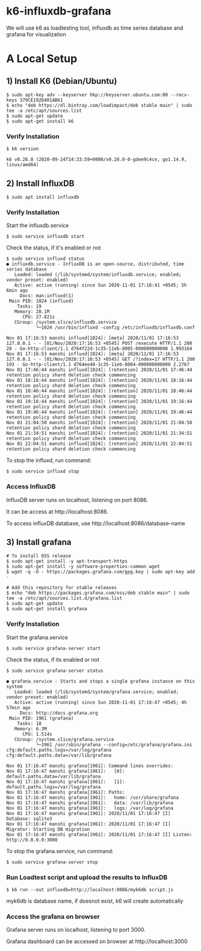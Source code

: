 # k6-influxdb-grafana
We will use k6 as loadtesting tool, influxdb as time series database and grafana for visualization

# A Local Setup 
## 1) Install K6 (Debian/Ubuntu)
```
$ sudo apt-key adv --keyserver hkp://keyserver.ubuntu.com:80 --recv-keys 379CE192D401AB61
$ echo "deb https://dl.bintray.com/loadimpact/deb stable main" | sudo tee -a /etc/apt/sources.list
$ sudo apt-get update
$ sudo apt-get install k6
```

### Verify Installation
```
$ k6 version

k6 v0.28.0 (2020-09-24T14:33:59+0000/v0.28.0-0-gdee9c4ce, go1.14.9, linux/amd64)

```
## 2) Install InfluxDB
```
$ sudo apt install influxdb
```
### Verify Installation
Start the influxdb.service
```
$ sudo service influxdb start
```
Check the status, if it's enabled or not
```
$ sudo service influxd status
● influxdb.service - InfluxDB is an open-source, distributed, time series database
   Loaded: loaded (/lib/systemd/system/influxdb.service; enabled; vendor preset: enabled)
   Active: active (running) since Sun 2020-11-01 17:16:41 +0545; 5h 6min ago
     Docs: man:influxd(1)
 Main PID: 1024 (influxd)
    Tasks: 19
   Memory: 28.1M
      CPU: 27.821s
   CGroup: /system.slice/influxdb.service
           └─1024 /usr/bin/influxd -config /etc/influxdb/influxdb.conf

Nov 01 17:16:53 manshi influxd[1024]: [meta] 2020/11/01 17:16:53 127.0.0.1 - - [01/Nov/2020:17:16:53 +0545] POST /execute HTTP/1.1 200 28 - Go-http-client/1.1 d764f22d-1c35-11eb-8005-000000000000 1.993164
Nov 01 17:16:53 manshi influxd[1024]: [meta] 2020/11/01 17:16:53 127.0.0.1 - - [01/Nov/2020:17:16:53 +0545] GET /?index=17 HTTP/1.1 200 193 - Go-http-client/1.1 d764ee48-1c35-11eb-8004-000000000000 2.2767
Nov 01 17:46:44 manshi influxd[1024]: [retention] 2020/11/01 17:46:44 retention policy shard deletion check commencing
Nov 01 18:16:44 manshi influxd[1024]: [retention] 2020/11/01 18:16:44 retention policy shard deletion check commencing
Nov 01 18:46:44 manshi influxd[1024]: [retention] 2020/11/01 18:46:44 retention policy shard deletion check commencing
Nov 01 19:16:44 manshi influxd[1024]: [retention] 2020/11/01 19:16:44 retention policy shard deletion check commencing
Nov 01 19:46:44 manshi influxd[1024]: [retention] 2020/11/01 19:46:44 retention policy shard deletion check commencing
Nov 01 21:04:50 manshi influxd[1024]: [retention] 2020/11/01 21:04:50 retention policy shard deletion check commencing
Nov 01 21:34:51 manshi influxd[1024]: [retention] 2020/11/01 21:34:51 retention policy shard deletion check commencing
Nov 01 22:04:51 manshi influxd[1024]: [retention] 2020/11/01 22:04:51 retention policy shard deletion check commencing
```
To stop the influxd, run command:
```
$ sudo service influxd stop
```

### Access InfluxDB
InfluxDB server runs on localhost, listening on port 8086.

It can be access at http://localhost:8086.

To access influxDB database, use http://localhost:8086/database-name

## 3) Install grafana
```
# To install OSS release
$ sudo apt-get install -y apt-transport-https
$ sudo apt-get install -y software-properties-common wget
$ wget -q -O - https://packages.grafana.com/gpg.key | sudo apt-key add -

# Add this repository for stable releases
$ echo "deb https://packages.grafana.com/oss/deb stable main" | sudo tee -a /etc/apt/sources.list.d/grafana.list
$ sudo apt-get update
$ sudo apt-get install grafana

```

### Verify Installation
Start the grafana.service 
```
$ sudo service grafana-server start
```
Check the status, if its enabled or not
```
$ sudo service grafana-server status

● grafana.service - Starts and stops a single grafana instance on this system
   Loaded: loaded (/lib/systemd/system/grafana.service; enabled; vendor preset: enabled)
   Active: active (running) since Sun 2020-11-01 17:16:47 +0545; 4h 57min ago
     Docs: http://docs.grafana.org
 Main PID: 1961 (grafana)
    Tasks: 18
   Memory: 6.3M
      CPU: 1.514s
   CGroup: /system.slice/grafana.service
           └─1961 /usr/sbin/grafana --config=/etc/grafana/grafana.ini cfg:default.paths.logs=/var/log/grafana cfg:default.paths.data=/var/lib/grafana

Nov 01 17:16:47 manshi grafana[1961]: Command lines overrides:
Nov 01 17:16:47 manshi grafana[1961]:   [0]: default.paths.data=/var/lib/grafana
Nov 01 17:16:47 manshi grafana[1961]:   [1]: default.paths.logs=/var/log/grafana
Nov 01 17:16:47 manshi grafana[1961]: Paths:
Nov 01 17:16:47 manshi grafana[1961]:   home: /usr/share/grafana
Nov 01 17:16:47 manshi grafana[1961]:   data: /var/lib/grafana
Nov 01 17:16:47 manshi grafana[1961]:   logs: /var/log/grafana
Nov 01 17:16:47 manshi grafana[1961]: 2020/11/01 17:16:47 [I] Database: sqlite3
Nov 01 17:16:47 manshi grafana[1961]: 2020/11/01 17:16:47 [I] Migrator: Starting DB migration
Nov 01 17:16:47 manshi grafana[1961]: 2020/11/01 17:16:47 [I] Listen: http://0.0.0.0:3000
```
To stop the grafana.service, run command:

```
$ sudo service grafana-server stop
```

### Run Loadtest script and upload the results to InfluxDB

```
$ k6 run --out influxdb=http://localhost:8086/myk6db script.js
```
myk6db is database name, if doesnot exist, k6 will create automatically

### Access the grafana on browser

Grafana server runs on localhost, listening to port 3000.

Grafana dashboard can be accessed on browser at http://localhost:3000
















